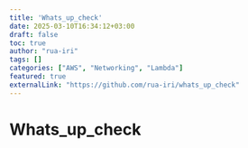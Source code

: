 ```yaml
---
title: 'Whats_up_check'
date: 2025-03-10T16:34:12+03:00
draft: false
toc: true
author: "rua-iri"
tags: []
categories: ["AWS", "Networking", "Lambda"]
featured: true
externalLink: "https://github.com/rua-iri/whats_up_check"
---
```


# Whats_up_check
